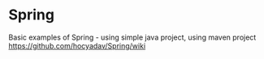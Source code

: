# Spring
Basic examples of Spring - using simple java project, using maven project
https://github.com/hocyadav/Spring/wiki
